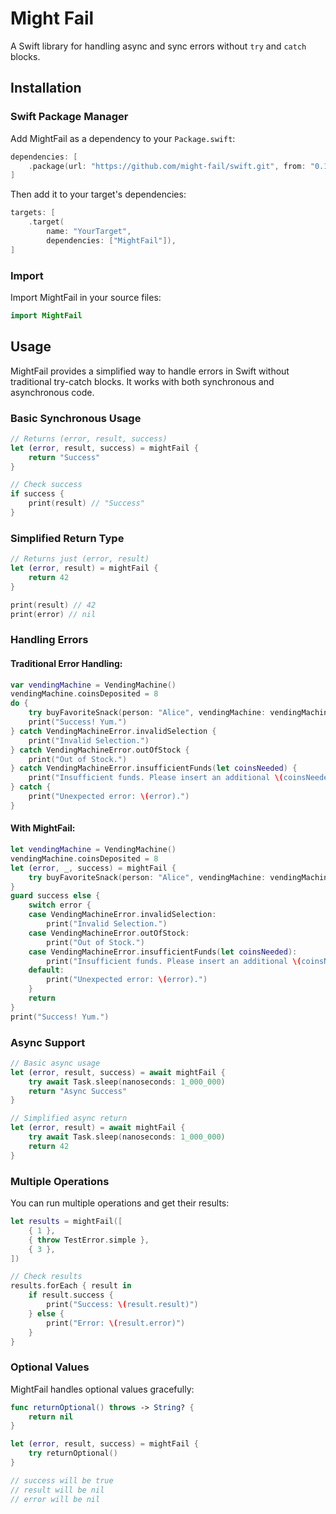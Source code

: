 # Might Fail  

A Swift library for handling async and sync errors without `try` and `catch` blocks.

## Installation

### Swift Package Manager

Add MightFail as a dependency to your `Package.swift`:

```swift
dependencies: [
    .package(url: "https://github.com/might-fail/swift.git", from: "0.1.0")
]
```

Then add it to your target's dependencies:

```swift
targets: [
    .target(
        name: "YourTarget",
        dependencies: ["MightFail"]),
]
```

### Import

Import MightFail in your source files:

```swift
import MightFail
```

## Usage

MightFail provides a simplified way to handle errors in Swift without traditional try-catch blocks. It works with both synchronous and asynchronous code.

### Basic Synchronous Usage

```swift
// Returns (error, result, success)
let (error, result, success) = mightFail {
    return "Success"
}

// Check success
if success {
    print(result) // "Success"
}
```

### Simplified Return Type

```swift
// Returns just (error, result)
let (error, result) = mightFail {
    return 42
}

print(result) // 42
print(error) // nil
```

### Handling Errors

#### Traditional Error Handling:
```swift
var vendingMachine = VendingMachine()
vendingMachine.coinsDeposited = 8
do {
    try buyFavoriteSnack(person: "Alice", vendingMachine: vendingMachine)
    print("Success! Yum.")
} catch VendingMachineError.invalidSelection {
    print("Invalid Selection.")
} catch VendingMachineError.outOfStock {
    print("Out of Stock.")
} catch VendingMachineError.insufficientFunds(let coinsNeeded) {
    print("Insufficient funds. Please insert an additional \(coinsNeeded) coins.")
} catch {
    print("Unexpected error: \(error).")
}
```

#### With MightFail:
```swift
let vendingMachine = VendingMachine()
vendingMachine.coinsDeposited = 8
let (error, _, success) = mightFail {
    try buyFavoriteSnack(person: "Alice", vendingMachine: vendingMachine)
}
guard success else {
    switch error {
    case VendingMachineError.invalidSelection:
        print("Invalid Selection.")
    case VendingMachineError.outOfStock:
        print("Out of Stock.")
    case VendingMachineError.insufficientFunds(let coinsNeeded):
        print("Insufficient funds. Please insert an additional \(coinsNeeded) coins.")
    default:
        print("Unexpected error: \(error).")
    }
    return
}
print("Success! Yum.")
```

### Async Support

```swift
// Basic async usage
let (error, result, success) = await mightFail {
    try await Task.sleep(nanoseconds: 1_000_000)
    return "Async Success"
}

// Simplified async return
let (error, result) = await mightFail {
    try await Task.sleep(nanoseconds: 1_000_000)
    return 42
}
```

### Multiple Operations

You can run multiple operations and get their results:

```swift
let results = mightFail([
    { 1 },
    { throw TestError.simple },
    { 3 },
])

// Check results
results.forEach { result in
    if result.success {
        print("Success: \(result.result)")
    } else {
        print("Error: \(result.error)")
    }
}
```

### Optional Values

MightFail handles optional values gracefully:

```swift
func returnOptional() throws -> String? {
    return nil
}

let (error, result, success) = mightFail {
    try returnOptional()
}

// success will be true
// result will be nil
// error will be nil
```